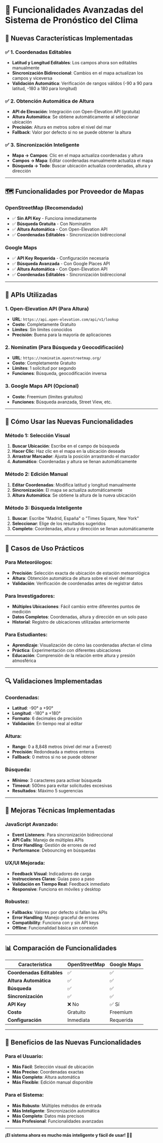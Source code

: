 # 🚀 Funcionalidades Avanzadas del Sistema de Pronóstico del Clima

## 📍 **Nuevas Características Implementadas**

### ✅ **1. Coordenadas Editables**
- **Latitud y Longitud Editables**: Los campos ahora son editables manualmente
- **Sincronización Bidireccional**: Cambios en el mapa actualizan los campos y viceversa
- **Validación Automática**: Verificación de rangos válidos (-90 a 90 para latitud, -180 a 180 para longitud)

### ✅ **2. Obtención Automática de Altura**
- **API de Elevación**: Integración con Open-Elevation API (gratuita)
- **Altura Automática**: Se obtiene automáticamente al seleccionar ubicación
- **Precisión**: Altura en metros sobre el nivel del mar
- **Fallback**: Valor por defecto si no se puede obtener la altura

### ✅ **3. Sincronización Inteligente**
- **Mapa → Campos**: Clic en el mapa actualiza coordenadas y altura
- **Campos → Mapa**: Editar coordenadas manualmente actualiza el mapa
- **Búsqueda → Todo**: Buscar ubicación actualiza coordenadas, altura y dirección

---

## 🗺️ **Funcionalidades por Proveedor de Mapas**

### **OpenStreetMap (Recomendado)**
- ✅ **Sin API Key** - Funciona inmediatamente
- ✅ **Búsqueda Gratuita** - Con Nominatim
- ✅ **Altura Automática** - Con Open-Elevation API
- ✅ **Coordenadas Editables** - Sincronización bidireccional

### **Google Maps**
- ✅ **API Key Requerida** - Configuración necesaria
- ✅ **Búsqueda Avanzada** - Con Google Places API
- ✅ **Altura Automática** - Con Open-Elevation API
- ✅ **Coordenadas Editables** - Sincronización bidireccional

---

## 🔧 **APIs Utilizadas**

### **1. Open-Elevation API** (Para Altura)
- **URL**: `https://api.open-elevation.com/api/v1/lookup`
- **Costo**: Completamente Gratuito
- **Límites**: Sin límites conocidos
- **Precisión**: Buena para la mayoría de aplicaciones

### **2. Nominatim** (Para Búsqueda y Geocodificación)
- **URL**: `https://nominatim.openstreetmap.org/`
- **Costo**: Completamente Gratuito
- **Límites**: 1 solicitud por segundo
- **Funciones**: Búsqueda, geocodificación inversa

### **3. Google Maps API** (Opcional)
- **Costo**: Freemium (límites gratuitos)
- **Funciones**: Búsqueda avanzada, Street View, etc.

---

## 📱 **Cómo Usar las Nuevas Funcionalidades**

### **Método 1: Selección Visual**
1. **Buscar Ubicación**: Escribe en el campo de búsqueda
2. **Hacer Clic**: Haz clic en el mapa en la ubicación deseada
3. **Arrastrar Marcador**: Ajusta la posición arrastrando el marcador
4. **Automático**: Coordenadas y altura se llenan automáticamente

### **Método 2: Edición Manual**
1. **Editar Coordenadas**: Modifica latitud y longitud manualmente
2. **Sincronización**: El mapa se actualiza automáticamente
3. **Altura Automática**: Se obtiene la altura de la nueva ubicación

### **Método 3: Búsqueda Inteligente**
1. **Buscar**: Escribe "Madrid, España" o "Times Square, New York"
2. **Seleccionar**: Elige de los resultados sugeridos
3. **Completo**: Coordenadas, altura y dirección se llenan automáticamente

---

## 🎯 **Casos de Uso Prácticos**

### **Para Meteorólogos:**
- **Precisión**: Selección exacta de ubicación de estación meteorológica
- **Altura**: Obtención automática de altura sobre el nivel del mar
- **Validación**: Verificación de coordenadas antes de registrar datos

### **Para Investigadores:**
- **Múltiples Ubicaciones**: Fácil cambio entre diferentes puntos de medición
- **Datos Completos**: Coordenadas, altura y dirección en un solo paso
- **Historial**: Registro de ubicaciones utilizadas anteriormente

### **Para Estudiantes:**
- **Aprendizaje**: Visualización de cómo las coordenadas afectan el clima
- **Práctica**: Experimentación con diferentes ubicaciones
- **Educación**: Comprensión de la relación entre altura y presión atmosférica

---

## 🔍 **Validaciones Implementadas**

### **Coordenadas:**
- **Latitud**: -90° a +90°
- **Longitud**: -180° a +180°
- **Formato**: 6 decimales de precisión
- **Validación**: En tiempo real al editar

### **Altura:**
- **Rango**: 0 a 8,848 metros (nivel del mar a Everest)
- **Precisión**: Redondeada a metros enteros
- **Fallback**: 0 metros si no se puede obtener

### **Búsqueda:**
- **Mínimo**: 3 caracteres para activar búsqueda
- **Timeout**: 500ms para evitar solicitudes excesivas
- **Resultados**: Máximo 5 sugerencias

---

## 🚀 **Mejoras Técnicas Implementadas**

### **JavaScript Avanzado:**
- **Event Listeners**: Para sincronización bidireccional
- **API Calls**: Manejo de múltiples APIs
- **Error Handling**: Gestión de errores de red
- **Performance**: Debouncing en búsquedas

### **UX/UI Mejorada:**
- **Feedback Visual**: Indicadores de carga
- **Instrucciones Claras**: Guías paso a paso
- **Validación en Tiempo Real**: Feedback inmediato
- **Responsive**: Funciona en móviles y desktop

### **Robustez:**
- **Fallbacks**: Valores por defecto si fallan las APIs
- **Error Handling**: Manejo graceful de errores
- **Compatibility**: Funciona con y sin API keys
- **Offline**: Funcionalidad básica sin conexión

---

## 📊 **Comparación de Funcionalidades**

| Característica | OpenStreetMap | Google Maps |
|---------------|---------------|-------------|
| **Coordenadas Editables** | ✅ | ✅ |
| **Altura Automática** | ✅ | ✅ |
| **Búsqueda** | ✅ | ✅ |
| **Sincronización** | ✅ | ✅ |
| **API Key** | ❌ No | ✅ Sí |
| **Costo** | Gratuito | Freemium |
| **Configuración** | Inmediata | Requerida |

---

## 🎉 **Beneficios de las Nuevas Funcionalidades**

### **Para el Usuario:**
- **Más Fácil**: Selección visual de ubicación
- **Más Preciso**: Coordenadas exactas
- **Más Completo**: Altura automática
- **Más Flexible**: Edición manual disponible

### **Para el Sistema:**
- **Más Robusto**: Múltiples métodos de entrada
- **Más Inteligente**: Sincronización automática
- **Más Completo**: Datos más precisos
- **Más Profesional**: Funcionalidades avanzadas

---

**¡El sistema ahora es mucho más inteligente y fácil de usar! 🚀✨**
